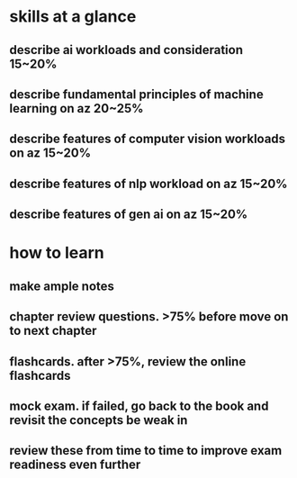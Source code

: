 
# skills at a glance

## describe ai workloads and consideration 15~20%
## describe fundamental principles of machine learning on az 20~25%
## describe features of computer vision workloads on az 15~20%
## describe features of nlp workload on az 15~20%
## describe features of gen ai on az 15~20%

# how to learn
## make ample notes
## chapter review questions. >75% before move on to next chapter
## flashcards. after >75%, review the online flashcards
## mock exam. if failed, go back to the book and revisit the concepts be weak in
## review these from time to time to improve exam readiness even further

